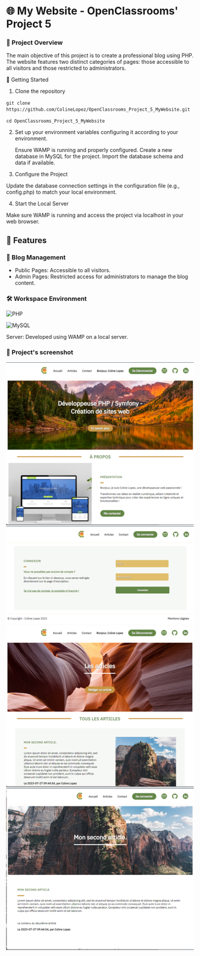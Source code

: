 # 🌐 My Website - OpenClassrooms' Project 5

### 🌟 Project Overview

The main objective of this project is to create a professional blog using PHP. The website features two distinct categories of pages: those accessible to all visitors and those restricted to administrators.

🚀 Getting Started

1. Clone the repository
   
  `git clone https://github.com/ColineLopez/OpenClassrooms_Project_5_MyWebsite.git`

  `cd OpenClassrooms_Project_5_MyWebsite`

2. Set up your environment variables configuring it according to your environment.

   Ensure WAMP is running and properly configured.
  Create a new database in MySQL for the project.
  Import the database schema and data if available.

3. Configure the Project

  Update the database connection settings in the configuration file (e.g., config.php) to match your local environment.

4. Start the Local Server

  Make sure WAMP is running and access the project via localhost in your web browser.

## 🧩 Features

### 📝 Blog Management

  - Public Pages: Accessible to all visitors.
  - Admin Pages: Restricted access for administrators to manage the blog content.

### 🛠️ Workspace Environment

![PHP](https://img.shields.io/badge/PHP-8.0.2-blue)

![MySQL](https://img.shields.io/badge/MySQL-8.0.31-orange)

Server: Developed using WAMP on a local server.

### 📸 Project's screenshot

![Homepage](images/readme/accueil.png)
![Connection's page](images/readme/connexion.png)
![Articles' page](images/readme/articles.png)
![Article's page](images/readme/article.png)
